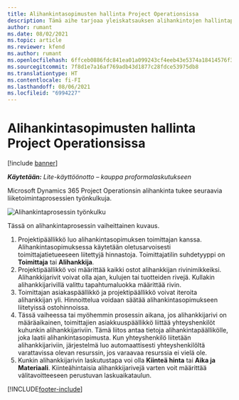 ```yaml
---
title: Alihankintasopimusten hallinta Project Operationsissa
description: Tämä aihe tarjoaa yleiskatsauksen alihankintojen hallintaprosessista Microsoft Dynamics 365 Project Operationsissa.
author: rumant
ms.date: 08/02/2021
ms.topic: article
ms.reviewer: kfend
ms.author: rumant
ms.openlocfilehash: 6ffceb0886fdc841ea01a099243cf4eeb43e5374a18414576f3639a3e50857fd
ms.sourcegitcommit: 7f8d1e7a16af769adb43d1877c28fdce53975db8
ms.translationtype: HT
ms.contentlocale: fi-FI
ms.lasthandoff: 08/06/2021
ms.locfileid: "6994227"
---
```

# <a name="subcontract-management-in-project-operations"></a>Alihankintasopimusten hallinta Project Operationsissa

[!include [banner](../../includes/dataverse-preview.md)]

_**Käytetään:** Lite-käyttöönotto – kauppa proformalaskutukseen_

Microsoft Dynamics 365 Project Operationsin alihankinta tukee seuraavia liiketoimintaprosessien työnkulkuja.

![Alihankintaprosessin työnkulku](../media/SubcontractingProcessFlow.png)

Tässä on alihankintaprosessin vaiheittainen kuvaus.

1. Projektipäällikkö luo alihankintasopimuksen toimittajan kanssa. Alihankintasopimuksessa käytetään oletusarvoisesti toimittajatietueeseen liitettyjä hinnastoja. Toimittajatilin suhdetyyppi on **Toimittaja** tai **Alihankkija**.
2. Projektipäällikkö voi määrittää kaikki ostot alihankkijan rivinimikkeiksi. Alihankkijarivit voivat olla ajan, kulujen tai tuotteiden rivejä. Kullakin alihankkijarivillä valittu tapahtumaluokka määrittää rivin.
3. Toimittajan asiakaspäällikkö ja projektipäällikkö voivat iteroita alihankkijan yli. Hinnoittelua voidaan säätää alihankintasopimukseen liitetyissä ostohinnoissa.
4. Tässä vaiheessa tai myöhemmin prosessin aikana, jos alihankkijarivi on määräaikainen, toimittajien asiakkuuspäällikkö liittää yhteyshenkilöt kuhunkin alihankkijariviin. Tämä liitos antaa tietoja alihankintapäällikölle, joka laatii alihankintasopimusta. Kun yhteyshenkilö liitetään alihankkijariviin, järjestelmä luo automaattisesti yhteyshenkilöltä varattavissa olevan resurssin, jos varaavaa resurssia ei vielä ole.
5. Kunkin alihankkijarivin laskutustapa voi olla **Kiinteä hinta** tai **Aika ja Materiaali**. Kiinteähintaisia alihankkijarivejä varten voit määrittää välitavoitteeseen perustuvan laskuaikataulun.

[!INCLUDE[footer-include](../../includes/footer-banner.md)]
